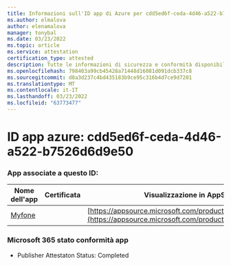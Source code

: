 ```yaml
---
title: Informazioni sull'ID app di Azure per cdd5ed6f-ceda-4d46-a522-b7526d6d9e50
ms.author: elmalova
author: elenamalova
manager: tonybal
ms.date: 03/23/2022
ms.topic: article
ms.service: attestation
certification_type: attested
description: Tutte le informazioni di sicurezza e conformità disponibili per cdd5ed6f-ceda-4d46-a522-b7526d6d9e50.
ms.openlocfilehash: 798403a99cb45428a71448d16081d091dcb337c8
ms.sourcegitcommit: d8a3d237c4bd435183b9ce95c316b4d7ce9d7201
ms.translationtype: MT
ms.contentlocale: it-IT
ms.lasthandoff: 03/23/2022
ms.locfileid: "63773477"
---
```

# <a name="azure-app-id-cdd5ed6f-ceda-4d46-a522-b7526d6d9e50"></a>ID app azure: cdd5ed6f-ceda-4d46-a522-b7526d6d9e50


### <a name="apps-associated-with-this-id"></a>App associate a questo ID:
| **Nome dell'app** | **Certificata** | **Visualizzazione in AppSource** |
|--------------|---------------|-----------------------|
| [Myfone](../forward/WA200000716.md) |  | [https://appsource.microsoft.com/product/office/WA200000716](https://appsource.microsoft.com/product/office/WA200000716) |

### <a name="microsoft-365-app-compliance-status"></a>Microsoft 365 stato conformità app
- Publisher Attestaton Status: Completed
